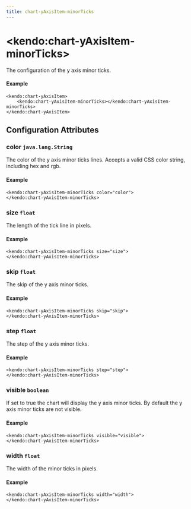 ```yaml
---
title: chart-yAxisItem-minorTicks
---
```


# \<kendo:chart-yAxisItem-minorTicks\>

The configuration of the y axis minor ticks.

#### Example
    <kendo:chart-yAxisItem>
        <kendo:chart-yAxisItem-minorTicks></kendo:chart-yAxisItem-minorTicks>
    </kendo:chart-yAxisItem>

## Configuration Attributes

### color `java.lang.String`

The color of the y axis minor ticks lines. Accepts a valid CSS color string, including hex and rgb.

#### Example
    <kendo:chart-yAxisItem-minorTicks color="color">
    </kendo:chart-yAxisItem-minorTicks>

### size `float`

The length of the tick line in pixels.

#### Example
    <kendo:chart-yAxisItem-minorTicks size="size">
    </kendo:chart-yAxisItem-minorTicks>

### skip `float`

The skip of the y axis minor ticks.

#### Example
    <kendo:chart-yAxisItem-minorTicks skip="skip">
    </kendo:chart-yAxisItem-minorTicks>

### step `float`

The step of the y axis minor ticks.

#### Example
    <kendo:chart-yAxisItem-minorTicks step="step">
    </kendo:chart-yAxisItem-minorTicks>

### visible `boolean`

If set to true the chart will display the y axis minor ticks. By default the y axis minor ticks are not visible.

#### Example
    <kendo:chart-yAxisItem-minorTicks visible="visible">
    </kendo:chart-yAxisItem-minorTicks>

### width `float`

The width of the minor ticks in pixels.

#### Example
    <kendo:chart-yAxisItem-minorTicks width="width">
    </kendo:chart-yAxisItem-minorTicks>


